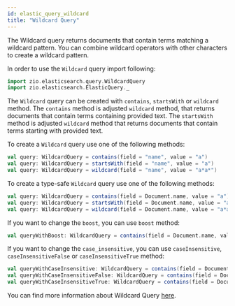 ```yaml
---
id: elastic_query_wildcard
title: "Wildcard Query"
---
```


The Wildcard query returns documents that contain terms matching a wildcard pattern. You can combine wildcard operators with other characters to create a wildcard pattern.

In order to use the `Wildcard` query import following:
```scala
import zio.elasticsearch.query.WildcardQuery
import zio.elasticsearch.ElasticQuery._
```

The `Wildcard` query can be created with `contains`, `startsWith` or `wildcard` method. 
The `contains` method is adjusted `wildcard` method, that returns documents that contain terms containing provided text.
The `startsWith` method is adjusted `wildcard` method that returns documents that contain terms starting with provided text.

To create a `Wildcard` query use one of the following methods:
```scala
val query: WildcardQuery = contains(field = "name", value = "a")
val query: WildcardQuery = startsWith(field = "name", value = "a")
val query: WildcardQuery = wildcard(field = "name", value = "a*a*")
```

To create a type-safe `Wildcard` query use one of the following methods:
```scala
val query: WildcardQuery = contains(field = Document.name, value = "a")
val query: WildcardQuery = startsWith(field = Document.name, value = "a")
val query: WildcardQuery = wildcard(field = Document.name, value = "a*a*")
```

If you want to change the `boost`, you can use `boost` method:
```scala
val queryWithBoost: WildcardQuery = contains(field = Document.name, value = "test").boost(2.0)
```

If you want to change the `case_insensitive`, you can use `caseInsensitive`, `caseInsensitiveFalse` or `caseInsensitiveTrue`  method:
```scala
val queryWithCaseInsensitive: WildcardQuery = contains(field = Document.name, value = "a").caseInsensitive(true)
val queryWithCaseInsensitiveFalse: WildcardQuery = contains(field = Document.name, value = "a").caseInsensitiveFalse
val queryWithCaseInsensitiveTrue: WildcardQuery = contains(field = Document.name, value = "a").caseInsensitiveTrue
```

You can find more information about Wildcard Query [here](https://www.elastic.co/guide/en/elasticsearch/reference/7.17/query-dsl-wildcard-query.html#query-dsl-wildcard-query).
